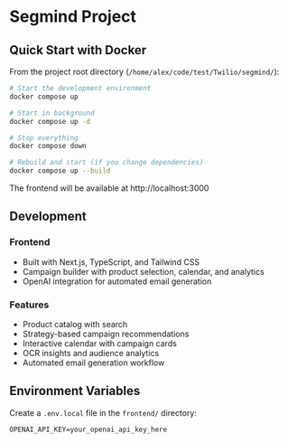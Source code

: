 # Segmind Project

## Quick Start with Docker

From the project root directory (`/home/alex/code/test/Twilio/segmind/`):

```bash
# Start the development environment
docker compose up

# Start in background
docker compose up -d

# Stop everything
docker compose down

# Rebuild and start (if you change dependencies)
docker compose up --build
```

The frontend will be available at http://localhost:3000

## Development

### Frontend
- Built with Next.js, TypeScript, and Tailwind CSS
- Campaign builder with product selection, calendar, and analytics
- OpenAI integration for automated email generation

### Features
- Product catalog with search
- Strategy-based campaign recommendations
- Interactive calendar with campaign cards
- OCR insights and audience analytics
- Automated email generation workflow

## Environment Variables

Create a `.env.local` file in the `frontend/` directory:

```
OPENAI_API_KEY=your_openai_api_key_here
```